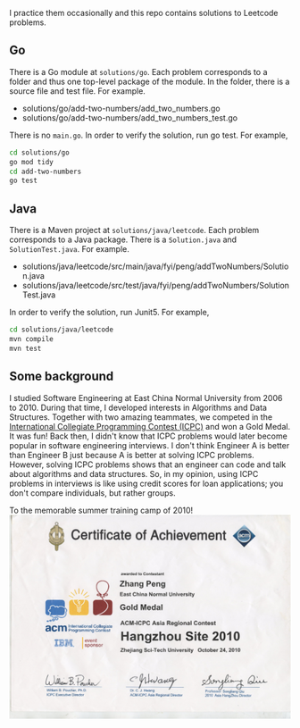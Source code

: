 I practice them occasionally and this repo contains solutions to Leetcode problems.

## Go
There is a Go module at `solutions/go`. Each problem corresponds to a folder and thus one top-level package of the module. In the folder, there is a source file and test file. For example. 
- solutions/go/add-two-numbers/add_two_numbers.go
- solutions/go/add-two-numbers/add_two_numbers_test.go

There is no `main.go`. In order to verify the solution, run go test. For example, 
```sh
cd solutions/go
go mod tidy
cd add-two-numbers
go test
```

## Java
There is a Maven project at `solutions/java/leetcode`. Each problem corresponds to a Java package. There is a `Solution.java` and `SolutionTest.java`. For example. 
- solutions/java/leetcode/src/main/java/fyi/peng/addTwoNumbers/Solution.java
- solutions/java/leetcode/src/test/java/fyi/peng/addTwoNumbers/SolutionTest.java

In order to verify the solution, run Junit5. For example, 
```sh
cd solutions/java/leetcode
mvn compile
mvn test
```

## Some background
I studied Software Engineering at East China Normal University from 2006 to 2010. During that time, I developed interests in Algorithms and Data Structures. Together with two amazing teammates, we competed in the 
[International Collegiate Programming Contest (ICPC)](https://icpc.global/) and won a Gold Medal. It was fun!
Back then, I didn't know that ICPC problems would later become popular in software engineering interviews. 
I don't think Engineer A is better than Engineer B just because A is better at solving ICPC problems. However, solving ICPC problems shows that an engineer 
can code and talk about algorithms and data structures. So, in my opinion, using ICPC problems in interviews is like 
using credit scores for loan applications; you don't compare individuals, but rather groups.

To the memorable summer training camp of 2010! 
![AMC-ICPC 2010](./acm-icpc-2010.jpg)
